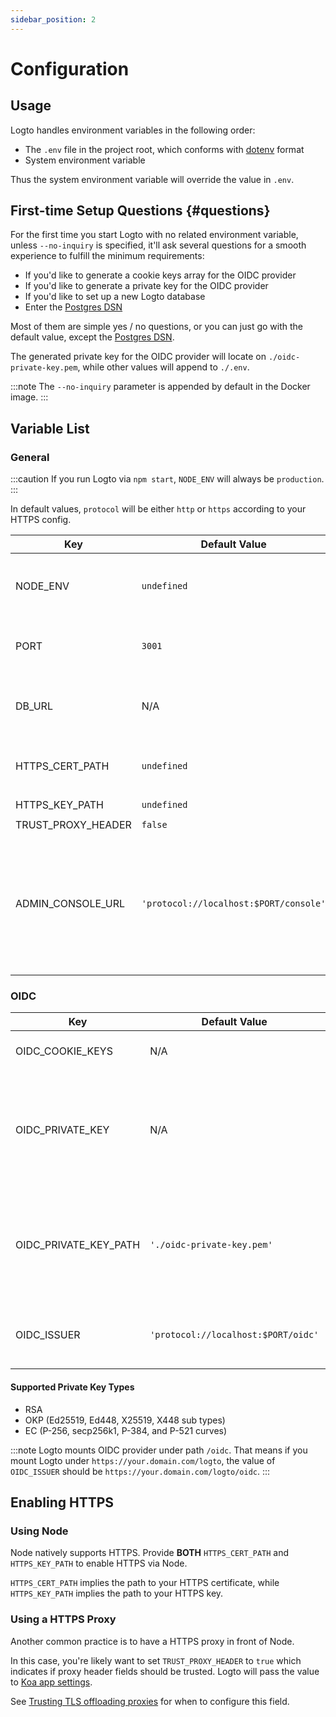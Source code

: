 ```yaml
---
sidebar_position: 2
---
```


# Configuration

## Usage

Logto handles environment variables in the following order:

- The `.env` file in the project root, which conforms with [dotenv](https://github.com/motdotla/dotenv#readme) format
- System environment variable

Thus the system environment variable will override the value in `.env`.

## First-time Setup Questions {#questions}

For the first time you start Logto with no related environment variable, unless `--no-inquiry` is specified, it'll ask several questions for a smooth experience to fulfill the minimum requirements:

- If you'd like to generate a cookie keys array for the OIDC provider
- If you'd like to generate a private key for the OIDC provider
- If you'd like to set up a new Logto database
- Enter the [Postgres DSN](https://www.postgresql.org/docs/14/libpq-connect.html#id-1.7.3.8.3.6)

Most of them are simple yes / no questions, or you can just go with the default value, except the [Postgres DSN](https://www.postgresql.org/docs/14/libpq-connect.html#id-1.7.3.8.3.6).

The generated private key for the OIDC provider will locate on `./oidc-private-key.pem`, while other values will append to `./.env`.

:::note
The `--no-inquiry` parameter is appended by default in the Docker image.
:::

## Variable List

### General

:::caution
If you run Logto via `npm start`, `NODE_ENV` will always be `production`.
:::

In default values, `protocol` will be either `http` or `https` according to your HTTPS config.

| Key                | Default Value                          | Type                                                     | Description                                                                                                  |
| ------------------ | -------------------------------------- | -------------------------------------------------------- | ------------------------------------------------------------------------------------------------------------ |
| NODE_ENV           | `undefined`                            | <code>'production' &#124; 'test' &#124; undefined</code> | What kind of environment that Logto runs in.                                                                 |
| PORT               | `3001`                                 | `number`                                                 | The local port that Logto listens.                                                                           |
| DB_URL             | N/A                                    | `string`                                                 | The [Postgres DSN](https://www.postgresql.org/docs/14/libpq-connect.html#id-1.7.3.8.3.6) for Logto database. |
| HTTPS_CERT_PATH    | `undefined`                            | <code>string &#124; undefined</code>                     | See [Enabling HTTPS](#enabling-https) for details.                                                           |
| HTTPS_KEY_PATH     | `undefined`                            | <code>string &#124; undefined</code>                     | Ditto.                                                                                                       |
| TRUST_PROXY_HEADER | `false`                                | `boolean`                                                | Ditto.                                                                                                       |
| ADMIN_CONSOLE_URL  | `'protocol://localhost:$PORT/console'` | `string`                                                 | The URL of Admin Console. This will affect Redirect URIs in Admin Console client metadata.                   |

### OIDC

| Key                   | Default Value                       | Type                                 | Description                                                                                                                                                                                                                                                    |
| --------------------- | ----------------------------------- | ------------------------------------ | -------------------------------------------------------------------------------------------------------------------------------------------------------------------------------------------------------------------------------------------------------------- |
| OIDC_COOKIE_KEYS      | N/A                                 | <code>string[]</code>                | The string array of the [signing cookie keys](https://github.com/panva/node-oidc-provider/blob/main/docs/README.md#cookieskeys).                                                                                                                               |
| OIDC_PRIVATE_KEY      | N/A                                 | <code>string &#124; undefined</code> | The content of private key for [OIDC JWT signing](https://openid.net/specs/openid-connect-core-1_0.html#Signing). <br/> If you'd like to set this in `.env`, you can leverage [multiline values](https://github.com/motdotla/dotenv#multiline-values) support. |
| OIDC_PRIVATE_KEY_PATH | `'./oidc-private-key.pem'`          | <code>string &#124; undefined</code> | The path to the private key file for [OIDC JWT signing](https://openid.net/specs/openid-connect-core-1_0.html#Signing). <br/> Note Logto will *ignore* this value if `OIDC_PRIVATE_KEY` is not empty.                                                          |
| OIDC_ISSUER           | `'protocol://localhost:$PORT/oidc'` | `string`                             | The [issuer identifier](https://openid.net/specs/openid-connect-core-1_0.html#IssuerIdentifier) for OIDC. Usually it's the URL to your OIDC provider.                                                                                                          |

#### Supported Private Key Types

- RSA
- OKP (Ed25519, Ed448, X25519, X448 sub types)
- EC (P-256, secp256k1, P-384, and P-521 curves)

:::note
Logto mounts OIDC provider under path `/oidc`. That means if you mount Logto under `https://your.domain.com/logto`, the value of `OIDC_ISSUER` should be `https://your.domain.com/logto/oidc`.
:::

## Enabling HTTPS

### Using Node

Node natively supports HTTPS. Provide **BOTH** `HTTPS_CERT_PATH` and `HTTPS_KEY_PATH` to enable HTTPS via Node.

`HTTPS_CERT_PATH` implies the path to your HTTPS certificate, while `HTTPS_KEY_PATH` implies the path to your HTTPS key.

### Using a HTTPS Proxy

Another common practice is to have a HTTPS proxy in front of Node. 

In this case, you're likely want to set `TRUST_PROXY_HEADER` to `true` which indicates if proxy header fields should be trusted. Logto will pass the value to [Koa app settings](https://github.com/koajs/koa/blob/master/docs/api/index.md#settings).

See [Trusting TLS offloading proxies](https://github.com/panva/node-oidc-provider/blob/main/docs/README.md#trusting-tls-offloading-proxies) for when to configure this field.
